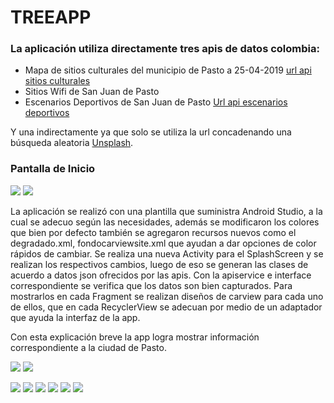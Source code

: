 # TREEAPP
### La aplicación utiliza directamente tres apis de  datos colombia:

- Mapa de sitios culturales del municipio de Pasto a 25-04-2019
[url api sitios culturales](https://www.datos.gov.co/Salud-y-Protecci-n-Social/Mapa-de-sitios-culturales-del-municipio-de-Pasto-a/4zbg-ky2h)
- Sitios Wifi de San Juan de Pasto
- Escenarios Deportivos de San Juan de Pasto [Url api escenarios deportivos](https://www.datos.gov.co/Funci-n-p-blica/Escenarios-Deportivos-Municipio-De-PASTO/vx6j-j5fb)


Y una indirectamente ya que solo se utiliza la url concadenando una búsqueda aleatoria
[Unsplash](https://unsplash.com/).

### Pantalla de Inicio
![](Capturas/1.PNG)
![](Capturas/2.PNG)

La aplicación se realizó con una plantilla que suministra Android Studio, a la cual se adecuo según las necesidades, además se modificaron los colores que bien por defecto también se agregaron recursos nuevos como el degradado.xml, fondocarviewsite.xml que ayudan a dar opciones de color rápidos de cambiar.
Se realiza una nueva Activity para el SplashScreen y se realizan los respectivos cambios, luego de eso se generan las clases de acuerdo a datos json ofrecidos por las apis. Con la apiservice e  interface correspondiente se verifica que los datos son bien capturados.
Para mostrarlos en cada Fragment se realizan diseños de carview para cada uno de ellos, que en cada RecyclerView se adecuan por medio de un adaptador que ayuda la interfaz de la app.

Con esta explicación breve la app logra mostrar información correspondiente a la ciudad de Pasto.

![](Capturas/3.png)
![](Capturas/4.png)


![](Capturas/5.png)
![](https://github.com/pablonarvaez20152016/plantillaandroidnavbar/blob/master/Capturas/six.png)
![](https://github.com/pablonarvaez20152016/plantillaandroidnavbar/blob/master/Capturas/seven.PNG)
![](https://github.com/pablonarvaez20152016/plantillaandroidnavbar/blob/master/Capturas/eight.png)
![](https://github.com/pablonarvaez20152016/plantillaandroidnavbar/blob/master/Capturas/nine.png)
![](https://github.com/pablonarvaez20152016/plantillaandroidnavbar/blob/master/Capturas/10.png)

